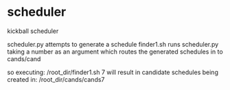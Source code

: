 # scheduler
kickball scheduler

scheduler.py attempts to generate a schedule
finder1.sh runs scheduler.py taking a number as an argument which routes the generated schedules in to cands/cand<number>

so executing:
/root_dir/finder1.sh 7
will result in candidate schedules being created in:
/root_dir/cands/cands7


